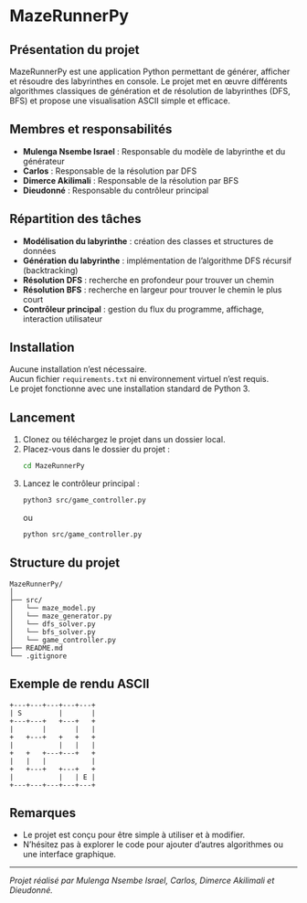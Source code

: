 # MazeRunnerPy

## Présentation du projet

MazeRunnerPy est une application Python permettant de générer, afficher et résoudre des labyrinthes en console. Le projet met en œuvre différents algorithmes classiques de génération et de résolution de labyrinthes (DFS, BFS) et propose une visualisation ASCII simple et efficace.

## Membres et responsabilités

- **Mulenga Nsembe Israel** : Responsable du modèle de labyrinthe et du générateur
- **Carlos** : Responsable de la résolution par DFS
- **Dimerce Akilimali** : Responsable de la résolution par BFS
- **Dieudonné** : Responsable du contrôleur principal

## Répartition des tâches

- **Modélisation du labyrinthe** : création des classes et structures de données
- **Génération du labyrinthe** : implémentation de l’algorithme DFS récursif (backtracking)
- **Résolution DFS** : recherche en profondeur pour trouver un chemin
- **Résolution BFS** : recherche en largeur pour trouver le chemin le plus court
- **Contrôleur principal** : gestion du flux du programme, affichage, interaction utilisateur

## Installation

Aucune installation n’est nécessaire.  
Aucun fichier `requirements.txt` ni environnement virtuel n’est requis.  
Le projet fonctionne avec une installation standard de Python 3.

## Lancement

1. Clonez ou téléchargez le projet dans un dossier local.
2. Placez-vous dans le dossier du projet :
   ```bash
   cd MazeRunnerPy
   ```
3. Lancez le contrôleur principal :
   ```bash
   python3 src/game_controller.py
   ```
   ou
   ```bash
   python src/game_controller.py
   ```

## Structure du projet

```
MazeRunnerPy/
│
├── src/
│   └── maze_model.py
│   └── maze_generator.py
│   └── dfs_solver.py
│   └── bfs_solver.py
│   └── game_controller.py
├── README.md
└── .gitignore
```

## Exemple de rendu ASCII

```
+---+---+---+---+---+
| S         |       |
+---+---+   +---+   +
|       |       |   |
+   +---+   +   +   +
|           |   |   |
+   +   +---+---+   +
|   |   |           |
+   +---+   +---+   +
|           |   | E |
+---+---+---+---+---+
```

## Remarques

- Le projet est conçu pour être simple à utiliser et à modifier.
- N’hésitez pas à explorer le code pour ajouter d’autres algorithmes ou une interface graphique.

---

*Projet réalisé par Mulenga Nsembe Israel, Carlos, Dimerce Akilimali et Dieudonné.*
